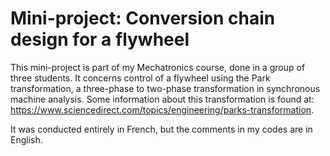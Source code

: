 # Mini-project: Conversion chain design for a flywheel
This mini-project is part of my Mechatronics course, done in a group of three students. It concerns control of a flywheel using the Park transformation, a three-phase to two-phase transformation in synchronous machine analysis. Some information about this transformation is found at: https://www.sciencedirect.com/topics/engineering/parks-transformation.

It was conducted entirely in French, but the comments in my codes are in English.
